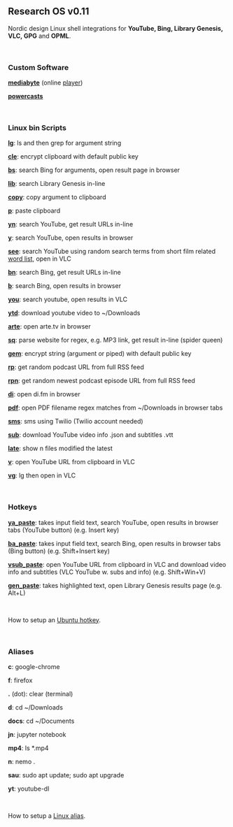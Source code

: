 ## Research OS v0.11
Nordic design Linux shell integrations for **YouTube, Bing, Library Genesis, VLC, GPG** and **OPML**.

<br>

### Custom Software

[**mediabyte**](https://github.com/taext/mediabyte) (online [player]((http://www.mediabyte.xyz/)))

[**powercasts**](https://github.com/taext/powercasts)

<br>

### Linux bin Scripts

[**lg**](https://github.com/taext/research_os/blob/master/bin/lg): ls and then grep for argument string

[**cle**](https://github.com/taext/research_os/blob/master/bin/cle): encrypt clipboard with default public key

[**bs**](https://github.com/taext/research_os/blob/master/bin/bs): search Bing for arguments, open result page in browser

[**lib**](https://github.com/taext/research_os/blob/master/bin/lib): search Library Genesis in-line

[**copy**](https://github.com/taext/research_os/blob/master/bin/copy): copy argument to clipboard

[**p**](https://github.com/taext/research_os/blob/master/bin/p): paste clipboard

[**yn**](https://github.com/taext/research_os/blob/master/bin/yn): search YouTube, get result URLs in-line

[**y**](https://github.com/taext/research_os/blob/master/bin/y): search YouTube, open results in browser

[**see**](https://github.com/taext/research_os/blob/master/bin/see): search YouTube using random search terms from short film related [word list](https://github.com/taext/research_os/blob/master/bin/parsed_terms.txt), open in VLC

[**bn**](https://github.com/taext/research_os/blob/master/bin/bn): search Bing, get result URLs in-line

[**b**](https://github.com/taext/research_os/blob/master/bin/b): search Bing, open results in browser

[**you**](https://github.com/taext/research_os/blob/master/bin/you): search youtube, open results in VLC

[**ytd**](https://github.com/taext/research_os/blob/master/bin/ytd): download youtube video to ~/Downloads

[**arte**](https://github.com/taext/research_os/blob/master/bin/arte): open arte.tv in browser

[**sq**](https://github.com/taext/research_os/blob/master/bin/sq): parse website for regex, e.g. MP3 link, get result in-line (spider queen)

[**gem**](https://github.com/taext/research_os/blob/master/bin/gem): encrypt string (argument or piped) with default public key

[**rp**](https://github.com/taext/research_os/blob/master/bin/rp): get random podcast URL from full RSS feed

[**rpn**](https://github.com/taext/research_os/blob/master/bin/rpn): get random newest podcast episode URL from full RSS feed

[**di**](https://github.com/taext/research_os/blob/master/bin/di): open di.fm in browser

[**pdf**](https://github.com/taext/research_os/blob/master/bin/pdf): open PDF filename regex matches from ~/Downloads in browser tabs

[**sms**](https://github.com/taext/research_os/blob/master/bin/sms): sms using Twilio (Twilio account needed)

[**sub**](https://github.com/taext/research_os/blob/master/bin/sub): download YouTube video info .json and subtitles .vtt

[**late**](https://github.com/taext/research_os/blob/master/bin/late): show n files modified the latest

[**v**](https://github.com/taext/research_os/blob/master/bin/v): open YouTube URL from clipboard in VLC

[**vg**](https://github.com/taext/research_os/blob/master/bin/vg): lg then open in VLC

<br>


### Hotkeys


[**ya_paste**](https://github.com/taext/research_os/blob/master/bin/ya_paste): takes input field text, search YouTube, open results in browser tabs (YouTube button) (e.g. Insert key)

[**ba_paste**](https://github.com/taext/research_os/blob/master/bin/ba_paste): takes input field text, search Bing, open results in browser tabs (Bing button) (e.g. Shift+Insert key)

[**vsub_paste**](https://github.com/taext/research_os/blob/master/bin/vsub_paste): open  YouTube URL from clipboard in VLC and download video info and subtitles (VLC YouTube w. subs and info) (e.g. Shift+Win+V)

[**gen_paste**](https://github.com/taext/research_os/blob/master/bin/gen_paste): takes highlighted text, open Library Genesis results page (e.g. Alt+L)

<br>

How to setup an [Ubuntu hotkey](https://www.faqforge.com/linux/distributions/ubuntu/create-custom-keyboard-shortcut-ubuntu-16-04/).

<br>

### Aliases

**c**: google-chrome

**f**: firefox

**.** (dot): clear (terminal)

**d**: cd ~/Downloads

**docs**: cd ~/Documents

**jn**: jupyter notebook

**mp4**: ls *.mp4

**n**: nemo .

**sau**: sudo apt update; sudo apt upgrade

**yt**: youtube-dl

<br>

How to setup a [Linux alias](https://www.tecmint.com/create-alias-in-linux/).

<br>
